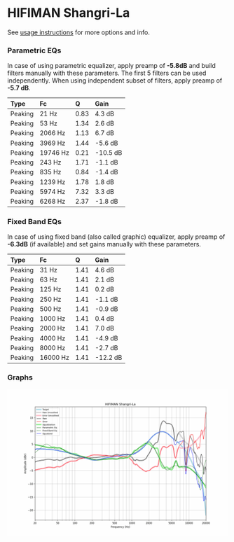 # HIFIMAN Shangri-La
See [usage instructions](https://github.com/jaakkopasanen/AutoEq#usage) for more options and info.

### Parametric EQs
In case of using parametric equalizer, apply preamp of **-5.8dB** and build filters manually
with these parameters. The first 5 filters can be used independently.
When using independent subset of filters, apply preamp of **-5.7 dB**.

| Type    | Fc       |    Q | Gain     |
|:--------|:---------|:-----|:---------|
| Peaking | 21 Hz    | 0.83 | 4.3 dB   |
| Peaking | 53 Hz    | 1.34 | 2.6 dB   |
| Peaking | 2066 Hz  | 1.13 | 6.7 dB   |
| Peaking | 3969 Hz  | 1.44 | -5.6 dB  |
| Peaking | 19746 Hz | 0.21 | -10.5 dB |
| Peaking | 243 Hz   | 1.71 | -1.1 dB  |
| Peaking | 835 Hz   | 0.84 | -1.4 dB  |
| Peaking | 1239 Hz  | 1.78 | 1.8 dB   |
| Peaking | 5974 Hz  | 7.32 | 3.3 dB   |
| Peaking | 6268 Hz  | 2.37 | -1.8 dB  |

### Fixed Band EQs
In case of using fixed band (also called graphic) equalizer, apply preamp of **-6.3dB**
(if available) and set gains manually with these parameters.

| Type    | Fc       |    Q | Gain     |
|:--------|:---------|:-----|:---------|
| Peaking | 31 Hz    | 1.41 | 4.6 dB   |
| Peaking | 63 Hz    | 1.41 | 2.1 dB   |
| Peaking | 125 Hz   | 1.41 | 0.2 dB   |
| Peaking | 250 Hz   | 1.41 | -1.1 dB  |
| Peaking | 500 Hz   | 1.41 | -0.9 dB  |
| Peaking | 1000 Hz  | 1.41 | 0.4 dB   |
| Peaking | 2000 Hz  | 1.41 | 7.0 dB   |
| Peaking | 4000 Hz  | 1.41 | -4.9 dB  |
| Peaking | 8000 Hz  | 1.41 | -2.7 dB  |
| Peaking | 16000 Hz | 1.41 | -12.2 dB |

### Graphs
![](./HIFIMAN%20Shangri-La.png)